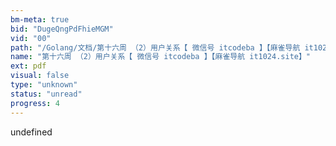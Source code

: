 ```yaml
---
bm-meta: true
bid: "DugeQngPdFhieMGM"
vid: "00"
path: "/Golang/文档/第十六周 （2）用户关系【 微信号 itcodeba 】【麻雀导航 it1024.site】.pdf"
name: "第十六周 （2）用户关系【 微信号 itcodeba 】【麻雀导航 it1024.site】"
ext: pdf
visual: false
type: "unknown"
status: "unread"
progress: 4
---
```

undefined